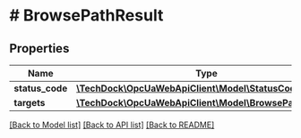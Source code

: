# # BrowsePathResult

## Properties

Name | Type | Description | Notes
------------ | ------------- | ------------- | -------------
**status_code** | [**\TechDock\OpcUaWebApiClient\Model\StatusCode**](StatusCode.md) |  | [optional]
**targets** | [**\TechDock\OpcUaWebApiClient\Model\BrowsePathTarget[]**](BrowsePathTarget.md) |  | [optional]

[[Back to Model list]](../../README.md#models) [[Back to API list]](../../README.md#endpoints) [[Back to README]](../../README.md)
